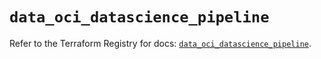 # `data_oci_datascience_pipeline`

Refer to the Terraform Registry for docs: [`data_oci_datascience_pipeline`](https://registry.terraform.io/providers/oracle/oci/7.19.0/docs/data-sources/datascience_pipeline).
